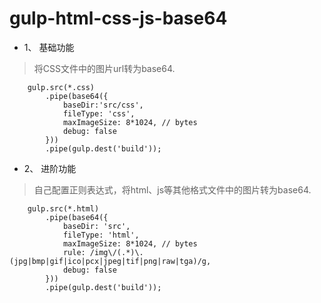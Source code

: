 # gulp-html-css-js-base64 #

- 1、 基础功能

> 将CSS文件中的图片url转为base64.
```
    gulp.src(*.css)
        .pipe(base64({
            baseDir:'src/css',
            fileType: 'css',
            maxImageSize: 8*1024, // bytes 
            debug: false
        }))
        .pipe(gulp.dest('build'));
```
- 2、 进阶功能
> 自己配置正则表达式，将html、js等其他格式文件中的图片转为base64.
```
    gulp.src(*.html)
        .pipe(base64({
            baseDir: 'src',
            fileType: 'html',
            maxImageSize: 8*1024, // bytes 
            rule: /img\/(.*)\.(jpg|bmp|gif|ico|pcx|jpeg|tif|png|raw|tga)/g,        
            debug: false
        }))
        .pipe(gulp.dest('build'));
```